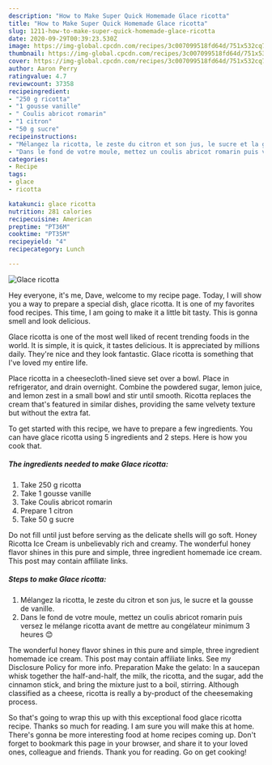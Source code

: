 ```yaml
---
description: "How to Make Super Quick Homemade Glace ricotta"
title: "How to Make Super Quick Homemade Glace ricotta"
slug: 1211-how-to-make-super-quick-homemade-glace-ricotta
date: 2020-09-29T00:39:23.530Z
image: https://img-global.cpcdn.com/recipes/3c007099518fd64d/751x532cq70/glace-ricotta-photo-principale-de-la-recette.jpg
thumbnail: https://img-global.cpcdn.com/recipes/3c007099518fd64d/751x532cq70/glace-ricotta-photo-principale-de-la-recette.jpg
cover: https://img-global.cpcdn.com/recipes/3c007099518fd64d/751x532cq70/glace-ricotta-photo-principale-de-la-recette.jpg
author: Aaron Perry
ratingvalue: 4.7
reviewcount: 37358
recipeingredient:
- "250 g ricotta"
- "1 gousse vanille"
- " Coulis abricot romarin"
- "1 citron"
- "50 g sucre"
recipeinstructions:
- "Mélangez la ricotta, le zeste du citron et son jus, le sucre et la gousse de vanille."
- "Dans le fond de votre moule, mettez un coulis abricot romarin puis versez le mélange ricotta avant de mettre au congélateur minimum 3 heures 😊"
categories:
- Recipe
tags:
- glace
- ricotta

katakunci: glace ricotta 
nutrition: 281 calories
recipecuisine: American
preptime: "PT36M"
cooktime: "PT35M"
recipeyield: "4"
recipecategory: Lunch

---
```



![Glace ricotta](https://img-global.cpcdn.com/recipes/3c007099518fd64d/751x532cq70/glace-ricotta-photo-principale-de-la-recette.jpg)

Hey everyone, it's me, Dave, welcome to my recipe page. Today, I will show you a way to prepare a special dish, glace ricotta. It is one of my favorites food recipes. This time, I am going to make it a little bit tasty. This is gonna smell and look delicious.

Glace ricotta is one of the most well liked of recent trending foods in the world. It is simple, it is quick, it tastes delicious. It is appreciated by millions daily. They're nice and they look fantastic. Glace ricotta is something that I've loved my entire life.

Place ricotta in a cheesecloth-lined sieve set over a bowl. Place in refrigerator, and drain overnight. Combine the powdered sugar, lemon juice, and lemon zest in a small bowl and stir until smooth. Ricotta replaces the cream that&#39;s featured in similar dishes, providing the same velvety texture but without the extra fat.


To get started with this recipe, we have to prepare a few ingredients. You can have glace ricotta using 5 ingredients and 2 steps. Here is how you cook that.

<!--inarticleads1-->

##### The ingredients needed to make Glace ricotta:

1. Take 250 g ricotta
1. Take 1 gousse vanille
1. Take  Coulis abricot romarin
1. Prepare 1 citron
1. Take 50 g sucre


Do not fill until just before serving as the delicate shells will go soft. Honey Ricotta Ice Cream is unbelievably rich and creamy. The wonderful honey flavor shines in this pure and simple, three ingredient homemade ice cream. This post may contain affiliate links. 

<!--inarticleads2-->

##### Steps to make Glace ricotta:

1. Mélangez la ricotta, le zeste du citron et son jus, le sucre et la gousse de vanille.
1. Dans le fond de votre moule, mettez un coulis abricot romarin puis versez le mélange ricotta avant de mettre au congélateur minimum 3 heures 😊


The wonderful honey flavor shines in this pure and simple, three ingredient homemade ice cream. This post may contain affiliate links. See my Disclosure Policy for more info. Preparation Make the gelato: In a saucepan whisk together the half-and-half, the milk, the ricotta, and the sugar, add the cinnamon stick, and bring the mixture just to a boil, stirring. Although classified as a cheese, ricotta is really a by-product of the cheesemaking process. 

So that's going to wrap this up with this exceptional food glace ricotta recipe. Thanks so much for reading. I am sure you will make this at home. There's gonna be more interesting food at home recipes coming up. Don't forget to bookmark this page in your browser, and share it to your loved ones, colleague and friends. Thank you for reading. Go on get cooking!
